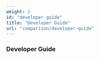 ```yaml
---
weight: 2
id: "developer-guide"
title: "Developer Guide"
url: "comparison/developer-guide"
---
```


### Developer Guide ###




